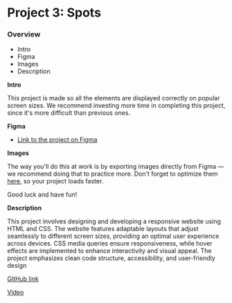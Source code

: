 # Project 3: Spots

### Overview

- Intro
- Figma
- Images
- Description

**Intro**

This project is made so all the elements are displayed correctly on popular screen sizes. We recommend investing more time in completing this project, since it's more difficult than previous ones.

**Figma**

- [Link to the project on Figma](https://www.figma.com/file/BBNm2bC3lj8QQMHlnqRsga/Sprint-3-Project-%E2%80%94-Spots?type=design&node-id=2%3A60&mode=design&t=afgNFybdorZO6cQo-1)

**Images**

The way you'll do this at work is by exporting images directly from Figma — we recommend doing that to practice more. Don't forget to optimize them [here](https://tinypng.com/), so your project loads faster.

Good luck and have fun!

**Description**

This project involves designing and developing a responsive website using HTML and CSS. The website features adaptable layouts that adjust seamlessly to different screen sizes, providing an optimal user experience across devices. CSS media queries ensure responsiveness, while hover effects are implemented to enhance interactivity and visual appeal. The project emphasizes clean code structure, accessibility, and user-friendly design

[GitHub link](https://github.com/Gena248/se_project_spots)

[Video](https://drive.google.com/file/d/1G_a0jYkNDz4lii3gVZl6NbQbCuliH_WV/view?usp=drive_link)
